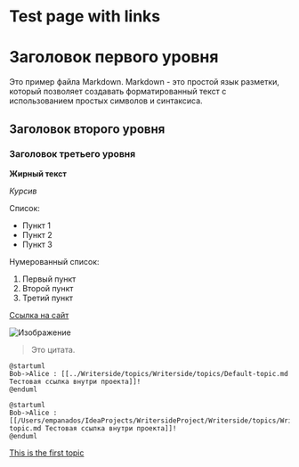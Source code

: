 # Test page with links

# Заголовок первого уровня

Это пример файла Markdown. Markdown - это простой язык разметки, который позволяет создавать форматированный текст с использованием простых символов и синтаксиса.

## Заголовок второго уровня

### Заголовок третьего уровня

**Жирный текст**

*Курсив*

Список:
- Пункт 1
- Пункт 2
- Пункт 3

Нумерованный список:
1. Первый пункт
2. Второй пункт
3. Третий пункт

[Ссылка на сайт](https://www.example.com)

![Изображение](https://www.example.com/image.jpg)

> Это цитата.

<include from="snippet-example.md" element-id="generic_warning"/>

```plantuml
@startuml
Bob->Alice : [[../Writerside/topics/Writerside/topics/Default-topic.md Тестовая ссылка внутри проекта]]!
@enduml
```

```plantuml
@startuml
Bob->Alice : [[/Users/empanados/IdeaProjects/WritersideProject/Writerside/topics/Writerside/topics/Default-topic.md Тестовая ссылка внутри проекта]]!
@enduml
```


[This is the first topic](Default-topic.md)
